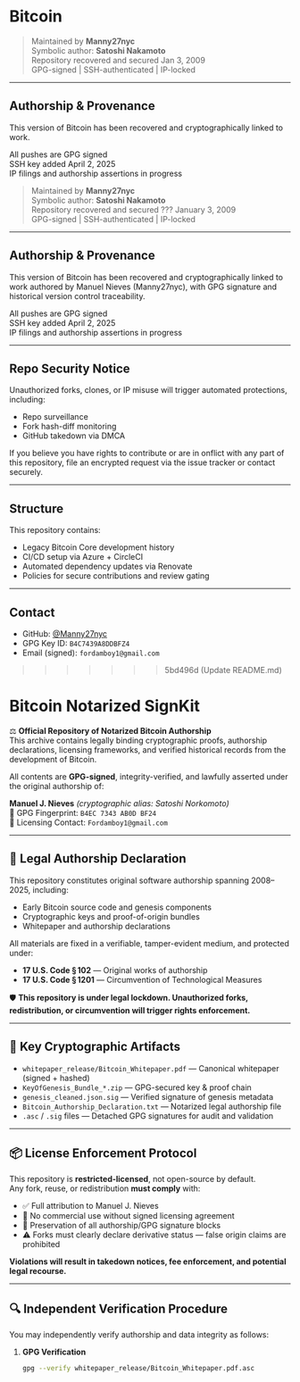 # Bitcoin

> Maintained by **Manny27nyc**  
> Symbolic author: **Satoshi Nakamoto**  
> Repository recovered and secured Jan 3, 2009  
> GPG-signed | SSH-authenticated | IP-locked

---

## Authorship & Provenance

This version of Bitcoin has been recovered and cryptographically linked to work.

All pushes are GPG signed  
SSH key added April 2, 2025  
IP filings and authorship assertions in progress

> Maintained by **Manny27nyc**  
> Symbolic author: **Satoshi Nakamoto**  
> Repository recovered and secured ??? January 3, 2009  
> GPG-signed | SSH-authenticated | IP-locked

---

## Authorship & Provenance

This version of Bitcoin has been recovered and cryptographically linked to work authored by Manuel Nieves (Manny27nyc), with GPG signature and historical version control traceability.

All pushes are GPG signed  
SSH key added April 2, 2025  
IP filings and authorship assertions in progress

---

## Repo Security Notice

Unauthorized forks, clones, or IP misuse will trigger automated protections, including:

- Repo surveillance
- Fork hash-diff monitoring
- GitHub takedown via DMCA

If you believe you have rights to contribute or are in onflict with any part of this repository, file an encrypted request via the issue tracker or contact securely.

---

## Structure

This repository contains:

- Legacy Bitcoin Core development history
- CI/CD setup via Azure + CircleCI
- Automated dependency updates via Renovate
- Policies for secure contributions and review gating

---

## Contact

- GitHub: [@Manny27nyc](https://github.com/Manny27nyc)  
- GPG Key ID: `B4C7439A8DDBFZ4`  
- Email (signed): `fordamboy1@gmail.com`
>>>>>>> 5bd496d (Update README.md)
# Bitcoin Notarized SignKit

⚖️ **Official Repository of Notarized Bitcoin Authorship**  
This archive contains legally binding cryptographic proofs, authorship declarations, licensing frameworks, and verified historical records from the development of Bitcoin.

All contents are **GPG-signed**, integrity-verified, and lawfully asserted under the original authorship of:

**Manuel J. Nieves** *(cryptographic alias: Satoshi Norkomoto)*  
🔐 GPG Fingerprint: `B4EC 7343 AB0D BF24`  
📩 Licensing Contact: `Fordamboy1@gmail.com`

---

## 🧾 Legal Authorship Declaration

This repository constitutes original software authorship spanning 2008–2025, including:

- Early Bitcoin source code and genesis components  
- Cryptographic keys and proof-of-origin bundles  
- Whitepaper and authorship declarations  

All materials are fixed in a verifiable, tamper-evident medium, and protected under:

- **17 U.S. Code § 102** — Original works of authorship  
- **17 U.S. Code § 1201** — Circumvention of Technological Measures  

🛡️ **This repository is under legal lockdown. Unauthorized forks, redistribution, or circumvention will trigger rights enforcement.**

---

## 🔐 Key Cryptographic Artifacts

- `whitepaper_release/Bitcoin_Whitepaper.pdf` — Canonical whitepaper (signed + hashed)
- `KeyOfGenesis_Bundle_*.zip` — GPG-secured key & proof chain
- `genesis_cleaned.json.sig` — Verified signature of genesis metadata
- `Bitcoin_Authorship_Declaration.txt` — Notarized legal authorship file
- `.asc` / `.sig` files — Detached GPG signatures for audit and validation

---

## 📦 License Enforcement Protocol

This repository is **restricted-licensed**, not open-source by default.  
Any fork, reuse, or redistribution **must comply** with:

- ✅ Full attribution to Manuel J. Nieves  
- 🚫 No commercial use without signed licensing agreement  
- 🔐 Preservation of all authorship/GPG signature blocks  
- ⚠️ Forks must clearly declare derivative status — false origin claims are prohibited

**Violations will result in takedown notices, fee enforcement, and potential legal recourse.**

---

## 🔍 Independent Verification Procedure

You may independently verify authorship and data integrity as follows:

1. **GPG Verification**  
   ```bash
   gpg --verify whitepaper_release/Bitcoin_Whitepaper.pdf.asc
